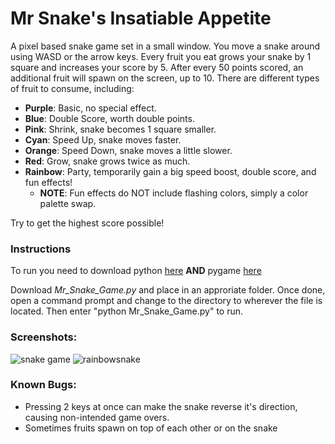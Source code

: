 # Mr Snake's Insatiable Appetite
A pixel based snake game set in a small window. You move a snake around using WASD or the arrow keys. Every fruit you eat grows your snake by 1 square and increases your score by 5.
After every 50 points scored, an additional fruit will spawn on the screen, up to 10. There are different types of fruit to consume, including:
- __Purple__: Basic, no special effect.
- __Blue__: Double Score, worth double points.
- __Pink__: Shrink, snake becomes 1 square smaller.
- __Cyan__: Speed Up, snake moves faster.
- __Orange__: Speed Down, snake moves a little slower.
- __Red__: Grow, snake grows twice as much.
- __Rainbow__: Party, temporarily gain a big speed boost, double score, and fun effects!
  - __NOTE__: Fun effects do NOT include flashing colors, simply a color palette swap.
  
Try to get the highest score possible!

### Instructions
To run you need to download python [here](https://www.python.org/downloads)
__AND__ pygame [here](https://www.pygame.org/wiki/GettingStarted)

Download _Mr_Snake_Game.py_ and place in an approriate folder. Once done, open a command prompt and change to the directory to wherever the file is located. Then enter "python Mr_Snake_Game.py" to run.

### Screenshots:
![snake game](https://github.com/user-attachments/assets/fd411cab-6889-4d20-be45-422cc7df95e6)
![rainbowsnake](https://github.com/user-attachments/assets/bc3cbcc2-b5c9-440f-b79e-a98becaa9abc)


### Known Bugs:
- Pressing 2 keys at once can make the snake reverse it's direction, causing non-intended game overs.
- Sometimes fruits spawn on top of each other or on the snake
